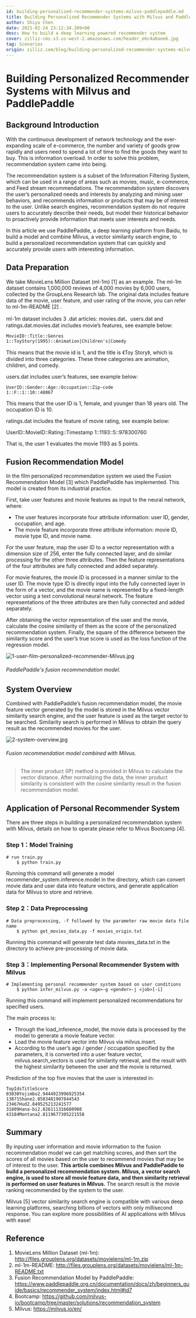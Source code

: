```yaml
---
id: building-personalized-recommender-systems-milvus-paddlepaddle.md
title: Building Personalized Recommender Systems with Milvus and PaddlePaddle
author: Shiyu Chen
date: 2021-02-24 23:12:34.209+00
desc: How to build a deep learning powered recommender system
cover: zilliz-cms.s3.us-west-2.amazonaws.com/header_e6c4a8aee6.jpg
tag: Scenarios
origin: zilliz.com/blog/building-personalized-recommender-systems-milvus-paddlepaddle
---
```

  
# Building Personalized Recommender Systems with Milvus and PaddlePaddle
## Background Introduction

With the continuous development of network technology and the ever-expanding scale of e-commerce, the number and variety of goods grow rapidly and users need to spend a lot of time to find the goods they want to buy. This is information overload. In order to solve this problem, recommendation system came into being.

The recommendation system is a subset of the Information Filtering System, which can be used in a range of areas such as movies, music, e-commerce, and Feed stream recommendations. The recommendation system discovers the user’s personalized needs and interests by analyzing and mining user behaviors, and recommends information or products that may be of interest to the user. Unlike search engines, recommendation system do not require users to accurately describe their needs, but model their historical behavior to proactively provide information that meets user interests and needs.

In this article we use PaddlePaddle, a deep learning platform from Baidu, to build a model and combine Milvus, a vector similarity search engine, to build a personalized recommendation system that can quickly and accurately provide users with interesting information.

## Data Preparation

We take MovieLens Million Dataset (ml-1m) [1] as an example. The ml-1m dataset contains 1,000,000 reviews of 4,000 movies by 6,000 users, collected by the GroupLens Research lab. The original data includes feature data of the movie, user feature, and user rating of the movie, you can refer to ml-1m-README [2] .

ml-1m dataset includes 3 .dat articles: movies.dat、users.dat and ratings.dat.movies.dat includes movie’s features, see example below:

    MovieID::Title::Genres
    1::ToyStory(1995)::Animation|Children's|Comedy

This means that the movie id is 1, and the title is 《Toy Story》, which is divided into three categories. These three categories are animation, children, and comedy.

users.dat includes user’s features, see example below:

    UserID::Gender::Age::Occupation::Zip-code
    1::F::1::10::48067

This means that the user ID is 1, female, and younger than 18 years old. The occupation ID is 10.

ratings.dat includes the feature of movie rating, see example below:

UserID::MovieID::Rating::Timestamp
1::1193::5::978300760

That is, the user 1 evaluates the movie 1193 as 5 points.

## Fusion Recommendation Model

In the film personalized recommendation system we used the Fusion Recommendation Model [3] which PaddlePaddle has implemented. This model is created from its industrial practice.

First, take user features and movie features as input to the neural network, where:

- The user features incorporate four attribute information: user ID, gender, occupation, and age.
- The movie feature incorporate three attribute information: movie ID, movie type ID, and movie name.

For the user feature, map the user ID to a vector representation with a dimension size of 256, enter the fully connected layer, and do similar processing for the other three attributes. Then the feature representations of the four attributes are fully connected and added separately.

For movie features, the movie ID is processed in a manner similar to the user ID. The movie type ID is directly input into the fully connected layer in the form of a vector, and the movie name is represented by a fixed-length vector using a text convolutional neural network. The feature representations of the three attributes are then fully connected and added separately.

After obtaining the vector representation of the user and the movie, calculate the cosine similarity of them as the score of the personalized recommendation system. Finally, the square of the difference between the similarity score and the user’s true score is used as the loss function of the regression model.

![1-user-film-personalized-recommender-Milvus.jpg](https://zilliz-cms.s3.us-west-2.amazonaws.com/1_user_film_personalized_recommender_Milvus_9ec39f501d.jpg)
###### *PaddlePaddle's fusion recommendation model.*

## System Overview

Combined with PaddlePaddle’s fusion recommendation model, the movie feature vector generated by the model is stored in the Milvus vector similarity search engine, and the user feature is used as the target vector to be searched. Similarity search is performed in Milvus to obtain the query result as the recommended movies for the user.

![2-system-overview.jpg](https://zilliz-cms.s3.us-west-2.amazonaws.com/2_system_overview_5652afdca7.jpg)
###### *Fusion recommendation model combined with Milvus.*

> The inner product (IP) method is provided in Milvus to calculate the vector distance. After normalizing the data, the inner product similarity is consistent with the cosine similarity result in the fusion recommendation model.

## Application of Personal Recommender System

There are three steps in building a personalized recommendation system with Milvus, details on how to operate please refer to Mivus Bootcamp [4].

### Step 1：Model Training

    # run train.py
        $ python train.py

Running this command will generate a model recommender_system.inference.model in the directory, which can convert movie data and user data into feature vectors, and generate application data for Milvus to store and retrieve.

### Step 2：Data Preprocessing

    # Data preprocessing, -f followed by the parameter raw movie data file name
        $ python get_movies_data.py -f movies_origin.txt

Running this command will generate test data movies_data.txt in the directory to achieve pre-processing of movie data.

### Step 3：Implementing Personal Recommender System with Milvus

    # Implementing personal recommender system based on user conditions
        $ python infer_milvus.py -a <age>-g <gender>-j <job>[-i]

Running this command will implement personalized recommendations for specified users.

The main process is:

- Through the load_inference_model, the movie data is processed by the model to generate a movie feature vector.
- Load the movie feature vector into Milvus via milvus.insert.
- According to the user’s age / gender / occupation specified by the parameters, it is converted into a user feature vector, milvus.search_vectors is used for similarity retrieval, and the result with the highest similarity between the user and the movie is returned.

Prediction of the top five movies that the user is interested in:

    TopIdsTitleScore
    03030Yojimbo2.9444923996925354
    13871Shane2.8583481907844543
    23467Hud2.849525213241577
    31809Hana-bi2.826111316680908
    43184Montana2.8119677305221558 

## Summary

By inputing user information and movie information to the fusion recommendation model we can get matching scores, and then sort the scores of all movies based on the user to recommend movies that may be of interest to the user. **This article combines Milvus and PaddlePaddle to build a personalized recommendation system. Milvus, a vector search engine, is used to store all movie feature data, and then similarity retrieval is performed on user features in Milvus.** The search result is the movie ranking recommended by the system to the user.

Milvus [5] vector similarity search engine is compatible with various deep learning platforms, searching billions of vectors with only millisecond response. You can explore more possibilities of AI applications with Milvus with ease!

## Reference
1. MovieLens Million Dataset (ml-1m): http://files.grouplens.org/datasets/movielens/ml-1m.zip
2. ml-1m-README: http://files.grouplens.org/datasets/movielens/ml-1m-README.txt
3. Fusion Recommendation Model by PaddlePaddle: https://www.paddlepaddle.org.cn/documentation/docs/zh/beginners_guide/basics/recommender_system/index.html#id7
4. Bootcamp: https://github.com/milvus-io/bootcamp/tree/master/solutions/recommendation_system
5. Milvus: https://milvus.io/en/ 


  